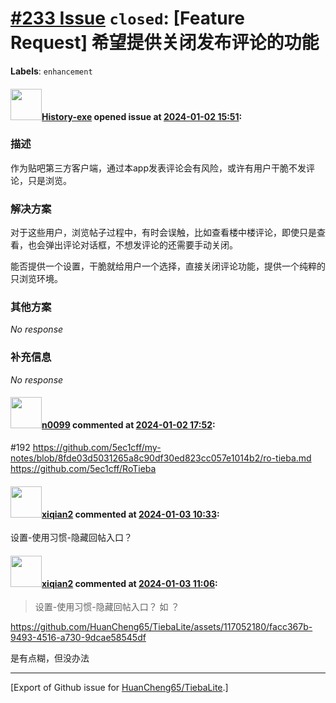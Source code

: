 # [\#233 Issue](https://github.com/HuanCheng65/TiebaLite/issues/233) `closed`: [Feature Request] 希望提供关闭发布评论的功能
**Labels**: `enhancement`


#### <img src="https://avatars.githubusercontent.com/u/33642965?u=a4eec3b949e962525c0a4b7fba9fa4ea4fa448b1&v=4" width="50">[History-exe](https://github.com/History-exe) opened issue at [2024-01-02 15:51](https://github.com/HuanCheng65/TiebaLite/issues/233):

### 描述

作为贴吧第三方客户端，通过本app发表评论会有风险，或许有用户干脆不发评论，只是浏览。

### 解决方案

对于这些用户，浏览帖子过程中，有时会误触，比如查看楼中楼评论，即使只是查看，也会弹出评论对话框，不想发评论的还需要手动关闭。

能否提供一个设置，干脆就给用户一个选择，直接关闭评论功能，提供一个纯粹的只浏览环境。

### 其他方案

_No response_

### 补充信息

_No response_

#### <img src="https://avatars.githubusercontent.com/u/13030387?u=b18d797ff4ab4819de469d0e4928e00ed95caf26&v=4" width="50">[n0099](https://github.com/n0099) commented at [2024-01-02 17:52](https://github.com/HuanCheng65/TiebaLite/issues/233#issuecomment-1874352232):

#192 
https://github.com/5ec1cff/my-notes/blob/8fde03d5031265a8c90df30ed823cc057e1014b2/ro-tieba.md
https://github.com/5ec1cff/RoTieba

#### <img src="https://avatars.githubusercontent.com/u/117052180?u=cb3a917e201845411fb18c8009620b26b4218fff&v=4" width="50">[xiqian2](https://github.com/xiqian2) commented at [2024-01-03 10:33](https://github.com/HuanCheng65/TiebaLite/issues/233#issuecomment-1875152093):

设置-使用习惯-隐藏回帖入口？

#### <img src="https://avatars.githubusercontent.com/u/117052180?u=cb3a917e201845411fb18c8009620b26b4218fff&v=4" width="50">[xiqian2](https://github.com/xiqian2) commented at [2024-01-03 11:06](https://github.com/HuanCheng65/TiebaLite/issues/233#issuecomment-1875193017):

> 设置-使用习惯-隐藏回帖入口？
如 ？

https://github.com/HuanCheng65/TiebaLite/assets/117052180/facc367b-9493-4516-a730-9dcae58545df

是有点糊，但没办法


-------------------------------------------------------------------------------



[Export of Github issue for [HuanCheng65/TiebaLite](https://github.com/HuanCheng65/TiebaLite).]
